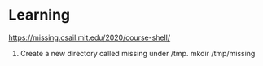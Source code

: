 # Learning

https://missing.csail.mit.edu/2020/course-shell/

1. Create a new directory called missing under /tmp.
mkdir /tmp/missing

